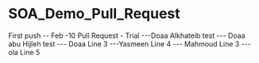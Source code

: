 # SOA_Demo_Pull_Request
First push -- Feb -10
Pull Request - Trial
---Doaa Alkhateib test 
--- Doaa abu Hijleh test 
--- Doaa Line 3
---Yasmeen Line 4
--- Mahmoud Line 3
--- ola Line 5

